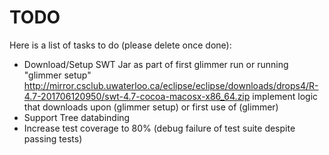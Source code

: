 # TODO

Here is a list of tasks to do (please delete once done):

* Download/Setup SWT Jar as part of first glimmer run or running "glimmer setup"
http://mirror.csclub.uwaterloo.ca/eclipse/eclipse/downloads/drops4/R-4.7-201706120950/swt-4.7-cocoa-macosx-x86_64.zip
implement logic that downloads upon (glimmer setup) or first use of (glimmer)
* Support Tree databinding
* Increase test coverage to 80% (debug failure of test suite despite passing tests)
